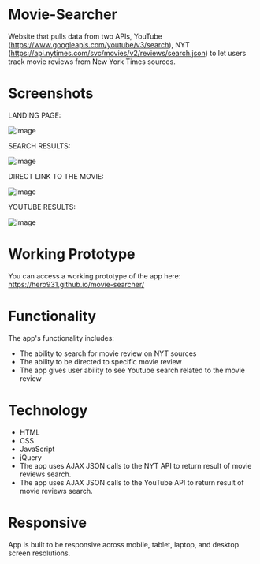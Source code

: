 # Movie-Searcher


Website that pulls data from two APIs, YouTube (https://www.googleapis.com/youtube/v3/search), NYT (https://api.nytimes.com/svc/movies/v2/reviews/search.json) to let users track movie reviews from New York Times sources.

# Screenshots


LANDING PAGE:

![image](https://user-images.githubusercontent.com/31460531/35713527-d26ffd5c-0795-11e8-8a00-e634b87e53ff.png)


SEARCH RESULTS:

![image](https://user-images.githubusercontent.com/31460531/35713562-fa22a426-0795-11e8-936e-88b90adeedd6.png)


DIRECT LINK TO THE MOVIE:

![image](https://user-images.githubusercontent.com/31460531/35713579-1185122a-0796-11e8-8c2b-1907487f2ea5.png)


YOUTUBE RESULTS:

![image](https://user-images.githubusercontent.com/31460531/35713595-2f7a94a8-0796-11e8-80bf-8f37b854196d.png)


# Working Prototype


You can access a working prototype of the app here: https://hero931.github.io/movie-searcher/

# Functionality


The app's functionality includes:
* The ability to search for movie review on NYT sources
* The ability to be directed to specific movie review
* The app gives user ability to see Youtube search related to the movie review
 
# Technology


* HTML
* CSS
* JavaScript
* jQuery
* The app uses AJAX JSON calls to the NYT API to return result of movie reviews search.
* The app uses AJAX JSON calls to the YouTube API to return result of movie reviews search.
  
 # Responsive
 
 
 App is built to be responsive across mobile, tablet, laptop, and desktop screen resolutions.
 
 
